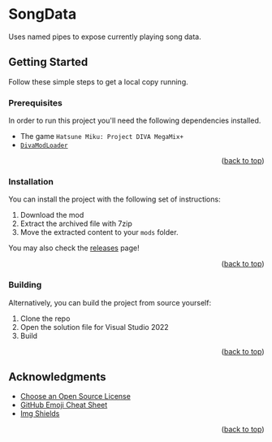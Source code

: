 <div id="top"></div>

# SongData
Uses named pipes to expose currently playing song data.

## Getting Started
Follow these simple steps to get a local copy running.

### Prerequisites
In order to run this project you'll need the following dependencies installed.
* The game `Hatsune Miku: Project DIVA MegaMix+`
* [`DivaModLoader`](https://github.com/blueskythlikesclouds/DivaModLoader)

<div align="right">(<a href="#top">back to top</a>)</div>

### Installation
You can install the project with the following set of instructions:
1. Download the mod
1. Extract the archived file with 7zip
1. Move the extracted content to your `mods` folder.

You may also check the [releases](https://github.com/jay184/marcgii-song-data/releases) page!
<div align="right">(<a href="#top">back to top</a>)</div>

### Building
Alternatively, you can build the project from source yourself:
1. Clone the repo
1. Open the solution file for Visual Studio 2022
1. Build
<div align="right">(<a href="#top">back to top</a>)</div>

## Acknowledgments
* [Choose an Open Source License](https://choosealicense.com)
* [GitHub Emoji Cheat Sheet](https://www.webpagefx.com/tools/emoji-cheat-sheet)
* [Img Shields](https://shields.io)
<div align="right">(<a href="#top">back to top</a>)</div>
